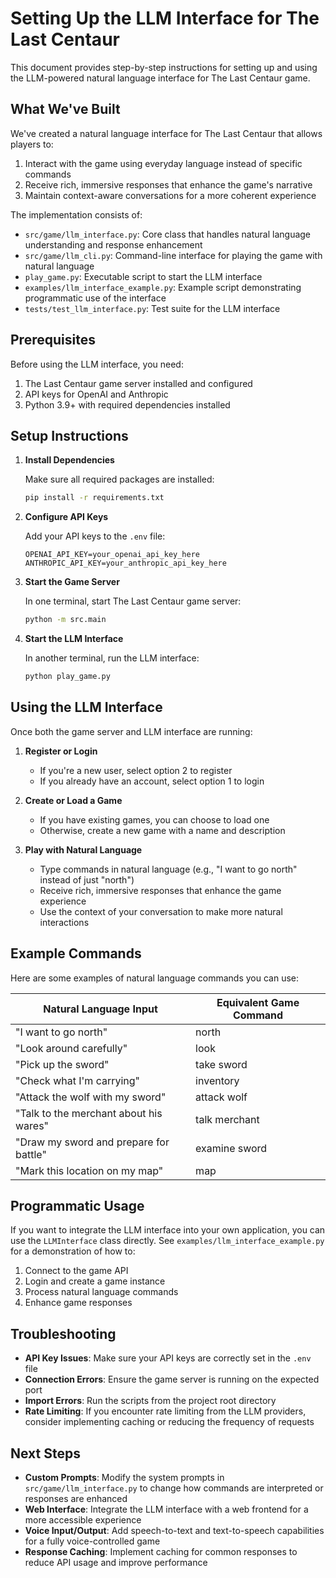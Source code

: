 # Setting Up the LLM Interface for The Last Centaur

This document provides step-by-step instructions for setting up and using the LLM-powered natural language interface for The Last Centaur game.

## What We've Built

We've created a natural language interface for The Last Centaur that allows players to:

1. Interact with the game using everyday language instead of specific commands
2. Receive rich, immersive responses that enhance the game's narrative
3. Maintain context-aware conversations for a more coherent experience

The implementation consists of:

- `src/game/llm_interface.py`: Core class that handles natural language understanding and response enhancement
- `src/game/llm_cli.py`: Command-line interface for playing the game with natural language
- `play_game.py`: Executable script to start the LLM interface
- `examples/llm_interface_example.py`: Example script demonstrating programmatic use of the interface
- `tests/test_llm_interface.py`: Test suite for the LLM interface

## Prerequisites

Before using the LLM interface, you need:

1. The Last Centaur game server installed and configured
2. API keys for OpenAI and Anthropic
3. Python 3.9+ with required dependencies installed

## Setup Instructions

1. **Install Dependencies**

   Make sure all required packages are installed:

   ```bash
   pip install -r requirements.txt
   ```

2. **Configure API Keys**

   Add your API keys to the `.env` file:

   ```
   OPENAI_API_KEY=your_openai_api_key_here
   ANTHROPIC_API_KEY=your_anthropic_api_key_here
   ```

3. **Start the Game Server**

   In one terminal, start The Last Centaur game server:

   ```bash
   python -m src.main
   ```

4. **Start the LLM Interface**

   In another terminal, run the LLM interface:

   ```bash
   python play_game.py
   ```

## Using the LLM Interface

Once both the game server and LLM interface are running:

1. **Register or Login**

   - If you're a new user, select option 2 to register
   - If you already have an account, select option 1 to login

2. **Create or Load a Game**

   - If you have existing games, you can choose to load one
   - Otherwise, create a new game with a name and description

3. **Play with Natural Language**
   - Type commands in natural language (e.g., "I want to go north" instead of just "north")
   - Receive rich, immersive responses that enhance the game experience
   - Use the context of your conversation to make more natural interactions

## Example Commands

Here are some examples of natural language commands you can use:

| Natural Language Input                 | Equivalent Game Command |
| -------------------------------------- | ----------------------- |
| "I want to go north"                   | north                   |
| "Look around carefully"                | look                    |
| "Pick up the sword"                    | take sword              |
| "Check what I'm carrying"              | inventory               |
| "Attack the wolf with my sword"        | attack wolf             |
| "Talk to the merchant about his wares" | talk merchant           |
| "Draw my sword and prepare for battle" | examine sword           |
| "Mark this location on my map"         | map                     |

## Programmatic Usage

If you want to integrate the LLM interface into your own application, you can use the `LLMInterface` class directly. See `examples/llm_interface_example.py` for a demonstration of how to:

1. Connect to the game API
2. Login and create a game instance
3. Process natural language commands
4. Enhance game responses

## Troubleshooting

- **API Key Issues**: Make sure your API keys are correctly set in the `.env` file
- **Connection Errors**: Ensure the game server is running on the expected port
- **Import Errors**: Run the scripts from the project root directory
- **Rate Limiting**: If you encounter rate limiting from the LLM providers, consider implementing caching or reducing the frequency of requests

## Next Steps

- **Custom Prompts**: Modify the system prompts in `src/game/llm_interface.py` to change how commands are interpreted or responses are enhanced
- **Web Interface**: Integrate the LLM interface with a web frontend for a more accessible experience
- **Voice Input/Output**: Add speech-to-text and text-to-speech capabilities for a fully voice-controlled game
- **Response Caching**: Implement caching for common responses to reduce API usage and improve performance
